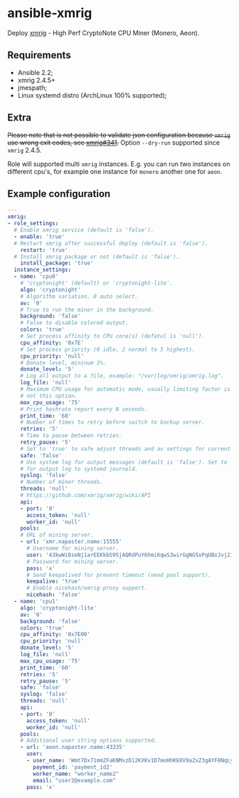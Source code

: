 ansible-xmrig
===============

Deploy [xmrig](//github.com/xmrig/xmrig) - High Perf CryptoNote CPU Miner
(Monero, Aeon).

Requirements
---------------

* Ansible 2.2;
* xmrig 2.4.5+
* jmespath;
* Linux systemd distro (ArchLinux 100% supported);

Extra
---------

~~Please note that is not possible to validate json configuration because `xmrig`
use wrong exit codes, see [xmrig#341](//github.com/xmrig/xmrig/issues/341).~~
Option `--dry-run` supported since `xmrig` 2.4.5.

Role will supported multi `xmrig` instances. E.g. you can run two instances on
different cpu's, for example one instance for `monero` another one for `aeon`.

Example configuration
-----------------------

```yaml
---
xmrig:
- role_settings:
  # Enable xmrig service (default is 'false').
  - enable: 'true'
  # Restart xmrig after successful deploy (default is 'false').
    restart: 'true'
  # Install xmrig package or not (default is 'false').
    install_package: 'true'
  instance_settings:
  - name: 'cpu0'
    # 'cryptonight' (default) or 'cryptonight-lite'.
    algo: 'cryptonight'
    # Algorithm variation, 0 auto select.
    av: '0'
    # True to run the miner in the background.
    background: 'false'
    # False to disable colored output.
    colors: 'true'
    # Set process affinity to CPU core(s) (defatul is 'null').
    cpu_affinity: '0x7E'
    # Set process priority (0 idle, 2 normal to 5 highest).
    cpu_priority: 'null'
    # Donate level, mininum 1%.
    donate_level: '5'
    # Log all output to a file, example: "/var/log/xmrig/xmrig.log".
    log_file: 'null'
    # Maximum CPU usage for automatic mode, usually limiting factor is CPU cache
    # not this option.
    max_cpu_usage: '75'
    # Print hashrate report every N seconds.
    print_time: '60'
    # Number of times to retry before switch to backup server.
    retries: '5'
    # Time to pause between retries.
    retry_pause: '5'
    # Set to 'true' to safe adjust threads and av settings for current CPU.
    safe: 'false'
    # Use system log for output messages (default is 'false'). Set to 'true'
    # for output log to systemd journald.
    syslog: 'false'
    # Number of miner threads.
    threads: 'null'
    # https://github.com/xmrig/xmrig/wiki/API
    api:
    - port: '0'
      access_token: 'null'
      worker_id: 'null'
    pools:
    # URL of mining server.
    - url: 'xmr.napaster.name:15555'
      # Username for mining server.
      user: '43kwWi8seNj1arEEKkbS95jAQRdPuY6hmiKqwS3wirGgNG5xPqUBxJvj214k1w48rB8Hzht9ZpUWcb2AWxmCL41tCH11mjh'
      # Password for mining server.
      pass: 'x'
      # Send keepalived for prevent timeout (need pool support).
      keepalive: 'true'
      # Enable nicehash/xmrig-proxy support.
      nicehash: 'false'
  - name: 'cpu1'
    algo: 'cryptonight-lite'
    av: '0'
    background: 'false'
    colors: 'true'
    cpu_affinity: '0x7E00'
    cpu_priority: 'null'
    donate_level: '5'
    log_file: 'null'
    max_cpu_usage: '75'
    print_time: '60'
    retries: '5'
    retry_pause: '5'
    safe: 'false'
    syslog: 'false'
    threads: 'null'
    api:
    - port: '0'
      access_token: 'null'
      worker_id: 'null'
    pools:
    # Additional user string options supported.
    - url: 'aeon.napaster.name:43335'
      user:
      - user_name: 'Wmt7Dx71mmZFaKNMxzD12KXKv1D7moHhKEKV9aZxZ3gAYF8NqLygY23T1heASC2fnxAYcfKW7x2xN9UCtKJBPusg1GM9ZGEcD'
        payment_id: 'payment_id2'
        worker_name: "worker_name2"
        email: "user2@example.com"
      pass: 'x'
```
